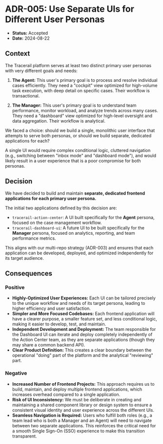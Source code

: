 # ADR-005: Use Separate UIs for Different User Personas

*   **Status:** Accepted
*   **Date:** 2024-08-22

## Context

The Tracerail platform serves at least two distinct primary user personas with very different goals and needs:

1.  **The Agent:** This user's primary goal is to process and resolve individual cases efficiently. They need a "cockpit" view optimized for high-volume task execution, with deep detail on specific cases. Their workflow is transactional.

2.  **The Manager:** This user's primary goal is to understand team performance, monitor workload, and analyze trends across many cases. They need a "dashboard" view optimized for high-level oversight and data aggregation. Their workflow is analytical.

We faced a choice: should we build a single, monolithic user interface that attempts to serve both personas, or should we build separate, dedicated applications for each?

A single UI would require complex conditional logic, cluttered navigation (e.g., switching between "inbox mode" and "dashboard mode"), and would likely result in a user experience that is a poor compromise for both personas.

## Decision

We have decided to build and maintain **separate, dedicated frontend applications for each primary user persona.**

The initial two applications defined by this decision are:
*   `tracerail-action-center`: A UI built specifically for the **Agent** persona, focused on the case management workflow.
*   `tracerail-dashboard-ui`: A future UI to be built specifically for the **Manager** persona, focused on analytics, reporting, and team performance metrics.

This aligns with our multi-repo strategy (ADR-003) and ensures that each application can be developed, deployed, and optimized independently for its target audience.

## Consequences

### Positive

*   **Highly-Optimized User Experiences:** Each UI can be tailored precisely to the unique workflow and needs of its target persona, leading to higher efficiency and user satisfaction.
*   **Simpler and More Focused Codebases:** Each frontend application will have a clearer purpose, a smaller feature set, and less conditional logic, making it easier to develop, test, and maintain.
*   **Independent Development and Deployment:** The team responsible for the Dashboard UI can iterate and deploy completely independently of the Action Center team, as they are separate applications (though they may share a common backend API).
*   **Clear Product Definition:** This creates a clear boundary between the operational "doing" part of the platform and the analytical "reviewing" part.

### Negative

*   **Increased Number of Frontend Projects:** This approach requires us to build, maintain, and deploy multiple frontend applications, which increases overhead compared to a single application.
*   **Risk of UI Inconsistency:** We must be deliberate in creating and maintaining a shared component library or design system to ensure a consistent visual identity and user experience across the different UIs.
*   **Seamless Navigation is Required:** Users who fulfill both roles (e.g., a team lead who is both a Manager and an Agent) will need to navigate between two separate applications. This reinforces the critical need for a smooth Single Sign-On (SSO) experience to make this transition transparent.